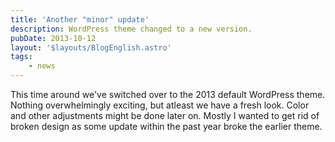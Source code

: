 ```yaml
---
title: 'Another "minor" update'
description: WordPress theme changed to a new version.
pubDate: 2013-10-12
layout: '$layouts/BlogEnglish.astro'
tags:
    - news
---
```


This time around we've switched over to the 2013 default WordPress theme. Nothing overwhelmingly exciting, but atleast we have a fresh look. Color and other adjustments might be done later on. Mostly I wanted to get rid of broken design as some update within the past year broke the earlier theme.
